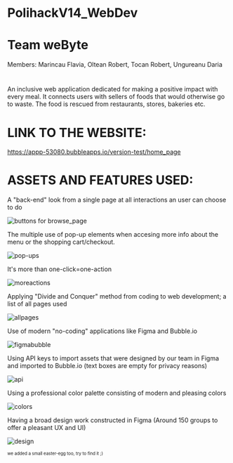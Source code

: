 # PolihackV14_WebDev 
# Team weByte
Members: Marincau Flavia, Oltean Robert, Tocan Robert, Ungureanu Daria
#
An inclusive web application dedicated for making a positive impact with every meal. It connects users with sellers of foods that would otherwise go to waste. The food is rescued from restaurants, stores, bakeries etc.

# LINK TO THE WEBSITE:
https://appp-53080.bubbleapps.io/version-test/home_page

# ASSETS AND FEATURES USED:

A "back-end" look from a single page at all interactions an user can choose to do 

![buttons for browse_page](https://i.imgur.com/3zOx3c1.png)

The multiple use of pop-up elements when accesing more info about the menu or the shopping cart/checkout.

![pop-ups](https://i.imgur.com/ujU8fVv.png)

It's more than one-click=one-action

![moreactions](https://i.imgur.com/cijqr5S.png)

Applying "Divide and Conquer" method from coding to web development; a list of all pages used

![allpages](https://i.imgur.com/0iUPBnU.png)

Use of modern "no-coding" applications like Figma and Bubble.io

![figmabubble](https://bubble.io/blog/content/images/size/w600/2023/07/bubble-figma-integration.png)

Using API keys to import assets that were designed by our team in Figma and imported to Bubble.io
(text boxes are empty for privacy reasons)

![api](https://i.imgur.com/LnE8ghj.png)

Using a professional color palette consisting of modern and pleasing colors

![colors](https://i.imgur.com/CSyVzET.png)

Having a broad design work constructed in Figma (Around 150 groups to offer a pleasant UX and UI)

![design](https://i.imgur.com/FQyPTaa.jpeg)


<sup><sub>we added a small easter-egg too, try to find it ;)</sub></sup>
